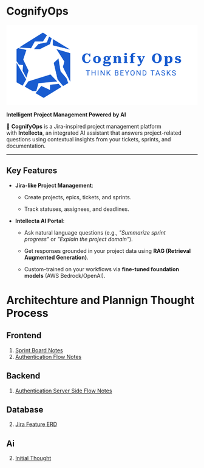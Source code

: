 # **CognifyOps**

![alt text](image.png)

**Intelligent Project Management Powered by AI**

🚀 **CognifyOps** is a Jira-inspired project management platform with **Intellecta**, an integrated AI assistant that answers project-related questions using contextual insights from your tickets, sprints, and documentation.

---

## **Key Features**

- **Jira-like Project Management**:

  - Create projects, epics, tickets, and sprints.

  - Track statuses, assignees, and deadlines.

- **Intellecta AI Portal**:

  - Ask natural language questions (e.g., *"Summarize sprint progress"* or *"Explain the project domain"*).

  - Get responses grounded in your project data using **RAG (Retrieval Augmented Generation)**.

  - Custom-trained on your workflows via **fine-tuned foundation models** (AWS Bedrock/OpenAI).

# Architechture and Plannign Thought Process

## Frontend

1. [Sprint Board Notes](notes/fe/sprint-board.md)
2. [Authentication Flow Notes](notes/fe/auth.md)

## Backend

1. [Authentication Server Side Flow Notes](notes/be/auth-ss.md)

## Database

2. [Jira Feature ERD](notes/be/erd-web-app-only.md)

## Ai

2. [Initial Thought](notes/ai/initial-plan.md)

